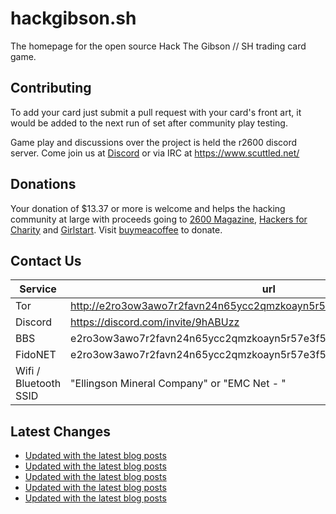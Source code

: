 # hackgibson.sh
The homepage for the open source Hack The Gibson // SH trading card game.


## Contributing

To add your card just submit a pull request with your card's front art, it would be added to the next run of set after community play testing.

Game play and discussions over the project is held the r2600 discord server. Come join us at [Discord](https://discord.com/invite/9hABUzz) or via IRC at https://www.scuttled.net/


## Donations

Your donation of $13.37 or more is welcome and helps the hacking community at large with proceeds going to [2600 Magazine](https://2600.com/), [Hackers for Charity](https://hackersforcharity.org) and [Girlstart](https://girlstart.org).  Visit [buymeacoffee](https://www.buymeacoffee.com/hackgibson.sh) to donate.


## Contact Us

Service | url
-|-
Tor | http://e2ro3ow3awo7r2favn24n65ycc2qmzkoayn5r57e3f56nvjwdcgg32ad.onion
Discord | https://discord.com/invite/9hABUzz
BBS | e2ro3ow3awo7r2favn24n65ycc2qmzkoayn5r57e3f56nvjwdcgg32ad.onion:23
FidoNET | e2ro3ow3awo7r2favn24n65ycc2qmzkoayn5r57e3f56nvjwdcgg32ad.onion:24554
Wifi / Bluetooth SSID | "Ellingson Mineral Company" or "EMC Net - <fidonet address>"

## Latest Changes
<!-- BLOG-POST-LIST:START -->
- [Updated with the latest blog posts](https://github.com/DFW2600/hackgibson.sh/commit/d6e4f1f4b51f8c5d5da4f7b2b88127d597ff6c47)
- [Updated with the latest blog posts](https://github.com/DFW2600/hackgibson.sh/commit/4e80cf1124a1faeca27f8a780728f5597841917c)
- [Updated with the latest blog posts](https://github.com/DFW2600/hackgibson.sh/commit/e2673613131ce59699d21e12215757dbb0280bee)
- [Updated with the latest blog posts](https://github.com/DFW2600/hackgibson.sh/commit/9f630d2770231fb22fb8dca224eb07172e897f0c)
- [Updated with the latest blog posts](https://github.com/DFW2600/hackgibson.sh/commit/7c5cd0a7019c377aae8a336f9357ce23706c0074)
<!-- BLOG-POST-LIST:END -->
